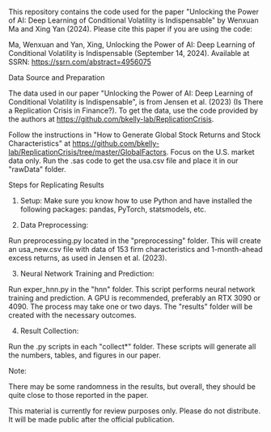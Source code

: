 This repository contains the code used for the paper "Unlocking the Power of AI: Deep Learning of Conditional Volatility is Indispensable" by Wenxuan Ma and Xing Yan (2024). Please cite this paper if you are using the code:

Ma, Wenxuan and Yan, Xing, Unlocking the Power of AI: Deep Learning of Conditional Volatility is Indispensable (September 14, 2024). Available at SSRN: https://ssrn.com/abstract=4956075


Data Source and Preparation

The data used in our paper "Unlocking the Power of AI: Deep Learning of Conditional Volatility is Indispensable", is from Jensen et al. (2023) (Is There a Replication Crisis in Finance?). To get the data, use the code provided by the authors at https://github.com/bkelly-lab/ReplicationCrisis.

Follow the instructions in "How to Generate Global Stock Returns and Stock Characteristics" at https://github.com/bkelly-lab/ReplicationCrisis/tree/master/GlobalFactors. Focus on the U.S. market data only. Run the .sas code to get the usa.csv file and place it in our "rawData" folder.


Steps for Replicating Results

1. Setup: Make sure you know how to use Python and have installed the following packages: pandas, PyTorch, statsmodels, etc.

2. Data Preprocessing:

Run preprocessing.py located in the "preprocessing" folder. This will create an usa_new.csv file with data of 153 firm characteristics and 1-month-ahead excess returns, as used in Jensen et al. (2023).

3. Neural Network Training and Prediction:

Run exper_hnn.py in the "hnn" folder. This script performs neural network training and prediction. A GPU is recommended, preferably an RTX 3090 or 4090. The process may take one or two days. The "results" folder will be created with the necessary outcomes.

4. Result Collection:

Run the .py scripts in each "collect*" folder. These scripts will generate all the numbers, tables, and figures in our paper.


Note:

There may be some randomness in the results, but overall, they should be quite close to those reported in the paper.

This material is currently for review purposes only. Please do not distribute. It will be made public after the official publication.
